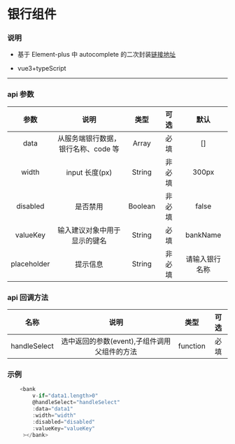 # 银行组件

### 说明

- 基于 Element-plus 中 autocomplete 的二次封装[链接地址](https://element-plus.gitee.io/#/zh-CN/component/input)

- vue3+typeScript

---

### api 参数

|    参数     |                说明                 |  类型   |  可选  |      默认      |
| :---------: | :---------------------------------: | :-----: | :----: | :------------: |
|    data     | 从服务端银行数据，银行名称、code 等 |  Array  |  必填  |       []       |
|    width    |           input 长度(px)            | String  | 非必填 |     300px      |
|  disabled   |              是否禁用               | Boolean | 非必填 |     false      |
|  valueKey   |    输入建议对象中用于显示的键名     | String  |  必填  |    bankName    |
| placeholder |              提示信息               | String  | 非必填 | 请输入银行名称 |

### api 回调方法

|     名称     |                     说明                     |   类型   | 可选 |
| :----------: | :------------------------------------------: | :------: | :--: |
| handleSelect | 选中返回的参数(event),子组件调用父组件的方法 | function | 必填 |

### 示例

```typescript
    <bank
        v-if="data1.length>0"
        @handleSelect="handleSelect"
        :data="data1"
        :width="width"
        :disabled="disabled"
        :valueKey="valueKey"
     ></bank>

```
